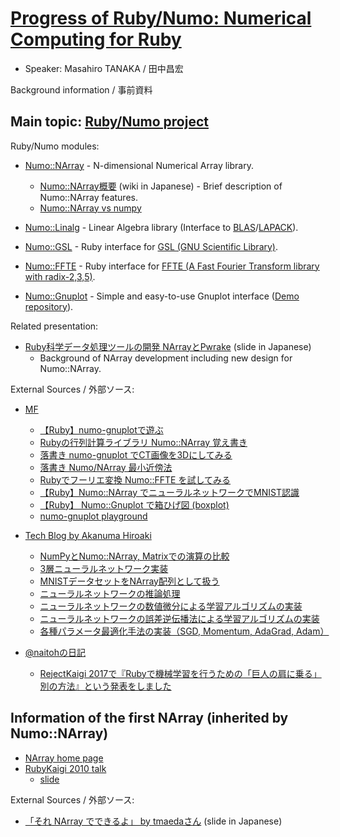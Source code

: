 # [Progress of Ruby/Numo: Numerical Computing for Ruby](http://rubykaigi.org/2017/presentations/masa16tanaka.html)

* Speaker: Masahiro TANAKA / 田中昌宏

Background information / 事前資料

## Main topic: [Ruby/Numo project](https://github.com/ruby-numo)

Ruby/Numo modules:

* [Numo::NArray](https://github.com/ruby-numo/narray) - N-dimensional Numerical Array library.
    * [Numo::NArray概要](https://github.com/ruby-numo/narray/wiki/Numo::NArray%E6%A6%82%E8%A6%81) (wiki in Japanese) - Brief description of Numo::NArray features.
    * [Numo::NArray vs numpy](https://github.com/ruby-numo/narray/wiki/Numo-vs-numpy)

* [Numo::Linalg](https://github.com/ruby-numo/linalg) - Linear Algebra library (Interface to [BLAS](http://www.netlib.org/blas/)/[LAPACK](http://www.netlib.org/lapack/)).
* [Numo::GSL](https://github.com/ruby-numo/gsl) - Ruby interface for [GSL (GNU Scientific Library)](http://www.gnu.org/software/gsl/).
* [Numo::FFTE](https://github.com/ruby-numo/ffte) - Ruby interface for [FFTE (A Fast Fourier Transform library with radix-2,3,5)](http://www.ffte.jp/).
* [Numo::Gnuplot](https://github.com/ruby-numo/gnuplot) - Simple and easy-to-use Gnuplot interface ([Demo repository](https://github.com/ruby-numo/gnuplot-demo)).

Related presentation:

* [Ruby科学データ処理ツールの開発 NArrayとPwrake](https://www.slideshare.net/masa16tanaka/narray-pwrake) (slide in Japanese)
    * Background of NArray development including new design for Numo::NArray.

External Sources / 外部ソース:

* [MF](http://medfreak.info/)
    * [【Ruby】numo-gnuplotで遊ぶ](http://medfreak.info/?p=2492)
    * [Rubyの行列計算ライブラリ Numo::NArray 覚え書き](http://medfreak.info/?page_id=3551)
    * [落書き numo-gnuplot でCT画像を3Dにしてみる](http://medfreak.info/?p=2597)
    * [落書き Numo/NArray 最小近傍法](http://medfreak.info/?p=2823)
    * [Rubyでフーリエ変換 Numo::FFTE を試してみる](http://medfreak.info/?p=2843)
    * [【Ruby】Numo::NArray でニューラルネットワークでMNIST認識](http://medfreak.info/?p=2975)
    * [【Ruby】 Numo::Gnuplot で箱ひげ図 (boxplot)](http://medfreak.info/?p=3758)
    * [numo-gnuplot playground](http://medfreak.info/?p=4018)

* [Tech Blog by Akanuma Hiroaki](http://blog.akanumahiroaki.com/)
    * [NumPyとNumo::NArray, Matrixでの演算の比較](http://blog.akanumahiroaki.com/entry/2017/03/10/140000)
    * [3層ニューラルネットワーク実装](http://blog.akanumahiroaki.com/entry/2017/03/17/090000)
    * [MNISTデータセットをNArray配列として扱う](http://blog.akanumahiroaki.com/entry/2017/03/23/091000)
    * [ニューラルネットワークの推論処理](http://blog.akanumahiroaki.com/entry/2017/03/27/083000)
    * [ニューラルネットワークの数値微分による学習アルゴリズムの実装](http://blog.akanumahiroaki.com/entry/2017/04/03/083000)
    * [ニューラルネットワークの誤差逆伝播法による学習アルゴリズムの実装](http://blog.akanumahiroaki.com/entry/2017/04/15/160000)
    * [各種パラメータ最適化手法の実装（SGD, Momentum, AdaGrad, Adam）](http://blog.akanumahiroaki.com/entry/2017/04/21/090000)

* [@naitohの日記](http://naitoh.hatenablog.com/)
    * [RejectKaigi 2017で『Rubyで機械学習を行うための「巨人の肩に乗る」別の方法』という発表をしました](http://naitoh.hatenablog.com/entry/2017/08/20/221410)

## Information of the first NArray (inherited by Numo::NArray)
* [NArray home page](https://masa16.github.io/narray/)
* [RubyKaigi 2010 talk](http://rubykaigi.org/2010/ja/events/83/)
    * [slide](https://www.slideshare.net/masa16tanaka/narray-and-scientific-computing-with-ruby)

External Sources / 外部ソース:

* [「それ NArray でできるよ」 by tmaedaさん](https://speakerdeck.com/tmaedax/sore-narray-dedekiruyo) (slide in Japanese)
